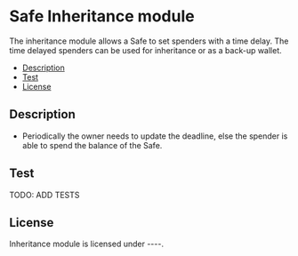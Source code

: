 # Safe Inheritance module
The inheritance module allows a Safe to set spenders with a time delay. The time delayed spenders can be used for inheritance or as a back-up wallet.

* [Description](#Description)
* [Test](#Test)
* [License](#License)

## Description

- Periodically the owner needs to update the deadline, else the spender is able to spend the balance of the Safe. 

## Test
TODO: ADD TESTS

## License
Inheritance module is licensed under ----.
